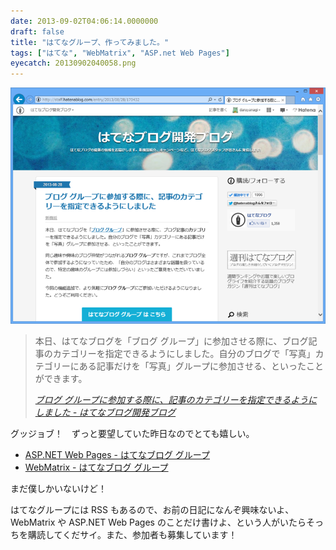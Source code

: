 ```yaml
---
date: 2013-09-02T04:06:14.0000000
draft: false
title: "はてなグループ、作ってみました。"
tags: ["はてな", "WebMatrix", "ASP.net Web Pages"]
eyecatch: 20130902040058.png
---
```

<p><span itemscope itemtype="http://schema.org/Photograph"><img src="20130902040058.png" alt="f:id:daruyanagi:20130902040058p:plain" title="f:id:daruyanagi:20130902040058p:plain" class="hatena-fotolife" itemprop="image"></span></p>

<blockquote cite="http://staff.hatenablog.com/entry/2013/08/28/170432">
<p>本日、はてなブログを「ブログ グループ」に参加させる際に、ブログ記事のカテゴリーを指定できるようにしました。自分のブログで「写真」カテゴリーにある記事だけを「写真」グループに参加させる、といったことができます。</p>

<cite><a href="http://staff.hatenablog.com/entry/2013/08/28/170432">&#x30D6;&#x30ED;&#x30B0; &#x30B0;&#x30EB;&#x30FC;&#x30D7;&#x306B;&#x53C2;&#x52A0;&#x3059;&#x308B;&#x969B;&#x306B;&#x3001;&#x8A18;&#x4E8B;&#x306E;&#x30AB;&#x30C6;&#x30B4;&#x30EA;&#x30FC;&#x3092;&#x6307;&#x5B9A;&#x3067;&#x304D;&#x308B;&#x3088;&#x3046;&#x306B;&#x3057;&#x307E;&#x3057;&#x305F; - &#x306F;&#x3066;&#x306A;&#x30D6;&#x30ED;&#x30B0;&#x958B;&#x767A;&#x30D6;&#x30ED;&#x30B0;</a></cite>
</blockquote>
<p>グッジョブ！　ずっと要望していた昨日なのでとても嬉しい。</p>

<ul>
<li><a href="http://hatenablog.com/g/11696248318757201656">ASP.NET Web Pages - &#x306F;&#x3066;&#x306A;&#x30D6;&#x30ED;&#x30B0; &#x30B0;&#x30EB;&#x30FC;&#x30D7;</a></li>
<li><a href="http://hatenablog.com/g/11696248318757201567">WebMatrix - &#x306F;&#x3066;&#x306A;&#x30D6;&#x30ED;&#x30B0; &#x30B0;&#x30EB;&#x30FC;&#x30D7;</a></li>
</ul><p>まだ僕しかいないけど！</p><p>はてなグループには RSS もあるので、お前の日記になんぞ興味ないよ、WebMatrix や ASP.NET Web Pages のことだけ書けよ、という人がいたらそっちを購読してくだサイ。また、参加者も募集しています！</p>
